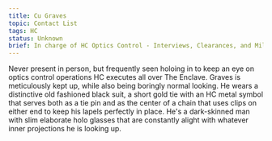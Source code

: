 ```yaml
---
title: Cu Graves
topic: Contact List
tags: HC
status: Unknown
brief: In charge of HC Optics Control - Interviews, Clearances, and Military Right-minding Operations.
---
```


Never present in person, but frequently seen holoing in to keep an eye on optics control operations HC executes all over The Enclave. Graves is meticulously kept up, while also being boringly normal looking. He wears a distinctive old fashioned black suit, a short gold tie with an HC metal symbol that serves both as a tie pin and as the center of a chain that uses clips on either end to keep his lapels perfectly in place. He's a dark-skinned man with slim elaborate holo glasses that are constantly alight with whatever inner projections he is looking up.